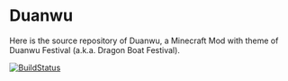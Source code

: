 # Duanwu

Here is the source repository of Duanwu, a Minecraft Mod with theme of Duanwu Festival (a.k.a. Dragon Boat Festival).

[![BuildStatus](https://travis-ci.org/TeamCovertDragon/Duanwu.svg?branch=master)](https://travis-ci.org/TeamCovertDragon/Duanwu)
